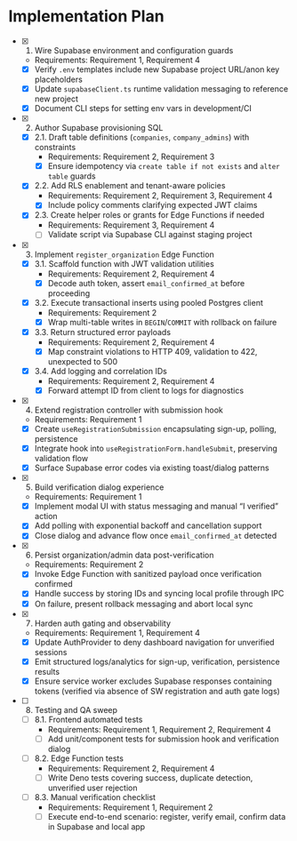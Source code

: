 # Implementation Plan

- [x] 1. Wire Supabase environment and configuration guards
  - Requirements: Requirement 1, Requirement 4
  - [x] Verify `.env` templates include new Supabase project URL/anon key placeholders
  - [x] Update `supabaseClient.ts` runtime validation messaging to reference new project
  - [x] Document CLI steps for setting env vars in development/CI

- [x] 2. Author Supabase provisioning SQL
  - [x] 2.1. Draft table definitions (`companies`, `company_admins`) with constraints
    - Requirements: Requirement 2, Requirement 3
    - [x] Ensure idempotency via `create table if not exists` and `alter table` guards
  - [x] 2.2. Add RLS enablement and tenant-aware policies
    - Requirements: Requirement 2, Requirement 3, Requirement 4
    - [x] Include policy comments clarifying expected JWT claims
  - [x] 2.3. Create helper roles or grants for Edge Functions if needed
    - Requirements: Requirement 3, Requirement 4
    - [ ] Validate script via Supabase CLI against staging project

- [x] 3. Implement `register_organization` Edge Function
  - [x] 3.1. Scaffold function with JWT validation utilities
    - Requirements: Requirement 2, Requirement 4
    - [x] Decode auth token, assert `email_confirmed_at` before proceeding
  - [x] 3.2. Execute transactional inserts using pooled Postgres client
    - Requirements: Requirement 2
    - [x] Wrap multi-table writes in `BEGIN`/`COMMIT` with rollback on failure
  - [x] 3.3. Return structured error payloads
    - Requirements: Requirement 2, Requirement 4
    - [x] Map constraint violations to HTTP 409, validation to 422, unexpected to 500
  - [x] 3.4. Add logging and correlation IDs
    - Requirements: Requirement 2, Requirement 4
    - [x] Forward attempt ID from client to logs for diagnostics

- [x] 4. Extend registration controller with submission hook
  - Requirements: Requirement 1
  - [x] Create `useRegistrationSubmission` encapsulating sign-up, polling, persistence
  - [x] Integrate hook into `useRegistrationForm.handleSubmit`, preserving validation flow
  - [x] Surface Supabase error codes via existing toast/dialog patterns

- [x] 5. Build verification dialog experience
  - Requirements: Requirement 1
  - [x] Implement modal UI with status messaging and manual “I verified” action
  - [x] Add polling with exponential backoff and cancellation support
  - [x] Close dialog and advance flow once `email_confirmed_at` detected

- [x] 6. Persist organization/admin data post-verification
  - Requirements: Requirement 2
  - [x] Invoke Edge Function with sanitized payload once verification confirmed
  - [x] Handle success by storing IDs and syncing local profile through IPC
  - [x] On failure, present rollback messaging and abort local sync

- [x] 7. Harden auth gating and observability
  - Requirements: Requirement 1, Requirement 4
  - [x] Update AuthProvider to deny dashboard navigation for unverified sessions
  - [x] Emit structured logs/analytics for sign-up, verification, persistence results
  - [x] Ensure service worker excludes Supabase responses containing tokens (verified via absence of SW registration and auth gate logs)

- [ ] 8. Testing and QA sweep
  - [ ] 8.1. Frontend automated tests
    - Requirements: Requirement 1, Requirement 2, Requirement 4
    - [ ] Add unit/component tests for submission hook and verification dialog
  - [ ] 8.2. Edge Function tests
    - Requirements: Requirement 2, Requirement 4
    - [ ] Write Deno tests covering success, duplicate detection, unverified user rejection
  - [ ] 8.3. Manual verification checklist
    - Requirements: Requirement 1, Requirement 2
    - [ ] Execute end-to-end scenario: register, verify email, confirm data in Supabase and local app
